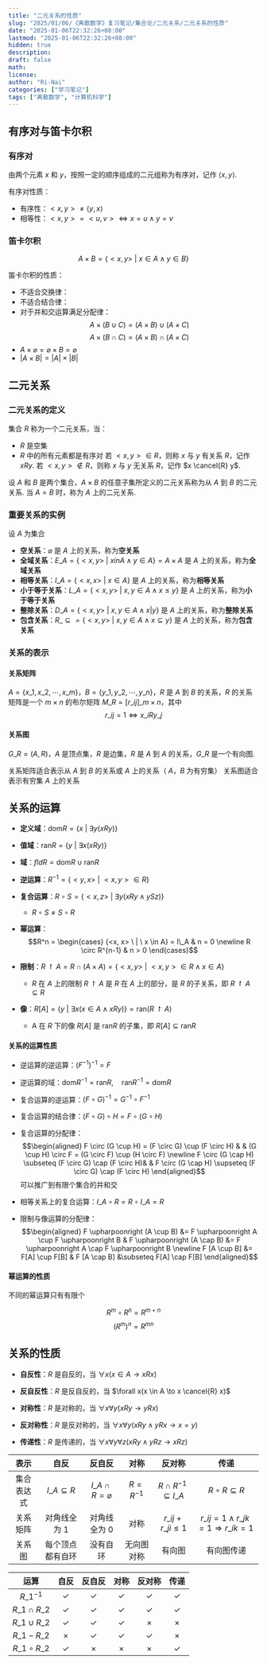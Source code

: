 ```yaml
---
title: "二元关系的性质"
slug: "2025/01/06/《离散数学》复习笔记/集合论/二元关系/二元关系的性质"
date: "2025-01-06T22:32:26+08:00"
lastmod: "2025-01-06T22:32:26+08:00"
hidden: true
description:
draft: false
math:
license:
author: "Ri-Nai"
categories: ["学习笔记"]
tags: ["离散数学", "计算机科学"]
---
```

## 有序对与笛卡尔积
### 有序对
由两个元素 $x$ 和 $y$，按照一定的顺序组成的二元组称为有序对，记作 $\langle x,y \rangle$.

有序对性质：
- 有序性：$<x,y> \neq  \langle y,x \rangle$
- 相等性：$<x,y> = <u,v> \Leftrightarrow x = u \land y = v$

### 笛卡尔积
$$A \times B = \lbrace <x,y> \ | \ x \in A \land y \in B \rbrace$$

笛卡尔积的性质：
- 不适合交换律：
- 不适合结合律：
- 对于并和交运算满足分配律：
$$A \times (B \cup C) = (A \times B) \cup (A \times C)$$
$$A \times (B \cap C) = (A \times B) \cap (A \times C)$$
- $A \times \varnothing = \varnothing \times B = \varnothing$
- $\left|A \times B\right| = \left|A\right| \times \left|B\right|$

## 二元关系
### 二元关系的定义
集合 $R$ 称为一个二元关系，当：
- $R$ 是空集
- $R$ 中的所有元素都是有序对
若 $<x,y> \in R$，则称 $x$ 与 $y$ 有关系 $R$，记作 $xRy$.
若 $<x,y> \notin R$，则称 $x$ 与 $y$ 无关系 $R$，记作 $x \cancel{R} y$.

设 $A$ 和 $B$ 是两个集合，$A \times B$ 的任意子集所定义的二元关系称为从 $A$ 到 $B$ 的二元关系.
当 $A = B$ 时，称为 $A$ 上的二元关系.

### 重要关系的实例
设 $A$ 为集合
- **空关系**：$\varnothing$ 是 $A$ 上的关系，称为**空关系**
- **全域关系**：$E\_A = \lbrace <x, y> \ | \ x in A \land y \in A \rbrace = A \times A$ 是 $A$ 上的关系，称为**全域关系**
- **相等关系**：$I\_A = \lbrace <x, x> \ | \ x \in A \rbrace$ 是 $A$ 上的关系，称为**相等关系**
- **小于等于关系**：$L\_A = \lbrace <x, y> \ | \ x, y \in A \land x \leq y \rbrace$ 是 $A$ 上的关系，称为**小于等于关系**
- **整除关系**：$D\_A = \lbrace  <x, y> \ | \ x, y \in A \land x | y  \rbrace$ 是 $A$ 上的关系，称为**整除关系**
- **包含关系**：$R\_\subseteq = \lbrace <x, y> \ | \ x, y \in A \land x \subseteq y \rbrace$ 是 $A$ 上的关系，称为**包含关系**

### 关系的表示
#### 关系矩阵
$A = \lbrace x\_1, x\_2, \cdots, x\_m \rbrace$，$B = \lbrace y\_1, y\_2, \cdots, y\_n \rbrace$，$R$ 是 $A$ 到 $B$ 的关系，$R$ 的关系矩阵是一个 $m \times n$ 的布尔矩阵 $M\_R = [r\_{ij}]\_{m \times n}$，其中
$$r\_{ij} = 1 \Leftrightarrow x\_i R y\_j$$

#### 关系图
$G\_R = (A, R)$，$A$ 是顶点集，$R$ 是边集，$R$ 是 $A$ 到 $A$ 的关系，$G\_R$ 是一个有向图.

关系矩阵适合表示从 $A$ 到 $B$ 的关系或 $A$ 上的关系（ $A$，$B$ 为有穷集）
关系图适合表示有穷集 $A$ 上的关系 

## 关系的运算
- **定义域**：$\mathrm{dom}R = \lbrace x \ | \ \exists y(xRy) \rbrace$
- **值域**：$\mathrm{ran}R = \lbrace y \ | \ \exists x(xRy) \rbrace$
- **域**：$fldR = \mathrm{dom}R \cup \mathrm{ran}R$

- **逆运算**：$R^{-1} = \lbrace <y, x> \ | \ <x, y> \in R \rbrace$
- **复合运算**：$R \circ S = \lbrace <x, z> \ | \ \exists y(xRy \land ySz) \rbrace$
    - $R \circ S \neq S \circ R$
- **幂运算**：
$$R^n = \begin{cases}
{<x, x> \ | \ x \in A} = I\_A & n = 0 \newline 
R \circ R^{n-1} & n > 0
\end{cases}$$

- **限制**：$R \upharpoonright A = R \cap (A \times A) = \lbrace <x, y> \ | \ <x, y> \in R \land x \in A \rbrace$
    - $R$ 在 $A$ 上的限制 $R \upharpoonright A$ 是 $R$ 在 $A$ 上的部分，是 $R$ 的子关系，即 $R \upharpoonright A \subseteq R$
- **像**：$R[A] = \lbrace y \ | \ \exists x(x \in A \land xRy) \rbrace = \mathrm{ran}(R \upharpoonright A)$
    - A 在 $R$ 下的像 $R[A]$ 是 $\mathrm{ran}R$ 的子集，即 $R[A] \subseteq \mathrm{ran}R$           

	
#### 关系的运算性质
- 逆运算的逆运算：$(F^{-1})^{-1} = F$
- 逆运算的域：$\mathrm{dom}R^{-1} = \mathrm{ran}R, \quad \mathrm{ran}R^{-1} = \mathrm{dom}R$

- 复合运算的逆运算：$(F \circ G)^{-1} = G^{-1} \circ F^{-1}$
- 复合运算的结合律：$(F \circ G) \circ H = F \circ (G \circ H)$
- 复合运算的分配律：
$$\begin{aligned}
F \circ (G \cup H) = (F \circ G) \cup (F \circ H) & & 
(G \cup H) \circ F = (G \circ F) \cup (H \circ F) \newline 
F \circ (G \cap H) \subseteq (F \circ G) \cap (F \circ H)& & 
F \circ (G \cap H) \supseteq (F \circ G) \cap (F \circ H)
\end{aligned}$$
可以推广到有限个集合的并和交

- 相等关系上的复合运算：$I\_A \circ R = R \circ I\_A = R$

- 限制与像运算的分配律：
$$\begin{aligned}
F \upharpoonright (A \cup B) &= F \upharpoonright A \cup F \upharpoonright B &
F \upharpoonright (A \cap B) &= F \upharpoonright A \cap F \upharpoonright B \newline 
F [A \cup B] &= F[A] \cup F[B] &
F [A \cap B] &\subseteq F[A] \cap F[B]
\end{aligned}$$

#### 幂运算的性质
不同的幂运算只有有限个

$$R^m \circ R^n = R^{m+n}$$
$$(R^m)^n = R^{mn}$$

## 关系的性质
- **自反性**：$R$ 是自反的，当 $\forall x(x \in A \to xRx)$
- **反自反性**：$R$ 是反自反的，当 $\forall x(x \in A \to x \cancel{R} x)$
- **对称性**：$R$ 是对称的，当 $\forall x \forall y(xRy \to yRx)$
- **反对称性**：$R$ 是反对称的，当 $\forall x \forall y(xRy \land yRx \to x = y)$

- **传递性**：$R$ 是传递的，当 $\forall x \forall y \forall z(xRy \land yRz \to xRz)$

| 表示 | 自反 | 反自反 | 对称 | 反对称 | 传递 |
| :--: | :--: | :----: | :--: | :----: | :--: |
| 集合表达式 | $I\_A \subseteq R$ | $I\_A \cap R = \varnothing$ | $R = R^{-1}$ | $R \cap R^{-1} \subseteq I\_A$ | $R \circ R \subseteq R$ |
| 关系矩阵 | 对角线全为 1 | 对角线全为 0 | 对称 | $r\_{ij} + r\_{ji} \leq 1$ | $r\_{ij} = 1 \land r\_{jk} = 1 \Rightarrow r\_{ik} = 1$ |
| 关系图 | 每个顶点都有自环 | 没有自环 | 无向图对称 | 有向图 | 有向图传递 |

|       运算        |      自反      |     反自反      |      对称      |     反对称      |      传递      |
| :-------------: | :----------: | :----------: | :----------: | :----------: | :----------: |
|   $R\_1^{-1}$    | $\checkmark$ | $\checkmark$ | $\checkmark$ | $\checkmark$ | $\checkmark$ |
| $R\_1 \cap R\_2$  | $\checkmark$ | $\checkmark$ | $\checkmark$ | $\checkmark$ | $\checkmark$ |
| $R\_1 \cup R\_2$  | $\checkmark$ | $\checkmark$ | $\checkmark$ |   $\times$   |   $\times$   |
|   $R\_1 - R\_2$   |   $\times$   | $\checkmark$ | $\checkmark$ | $\checkmark$ |   $\times$   |
| $R\_1 \circ R\_2$ |   $\checkmark$   |   $\times$   |   $\times$   |   $\times$   | $\checkmark$ |
